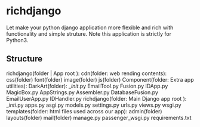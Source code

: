 # richdjango

Let make your python django application more flexible and rich with functionality and simple struture.
Note this application is strictly for Python3.

## Structure

richdjango(folder | App root ):
    cdn(folder: web rending contents):
        css(folder)
        font(folder)
        image(folder)
        js(folder)
    Component(folder: Extra app utilities):
        DarkArt(folder):
            __init_.py
            EmailTool.py
            Fusion.py
            IDApp.py
            MagicBox.py
        AppStrings.py
        Assembler.py
        DatabaseFusion.py
        EmailUserApp.py
        IDHandler.py
    richdjango(folder: Main Django app root ):
        __inti_.py
        apps.py
        asgi.py
        models.py
        settings.py
        urls.py
        views.py
        wsgi.py
    templates(folder: html files used across our app):
        admin(folder)
        layouts(folder)
        mail(folder)
    manage.py
    passenger_wsgi.py
    requirements.txt
